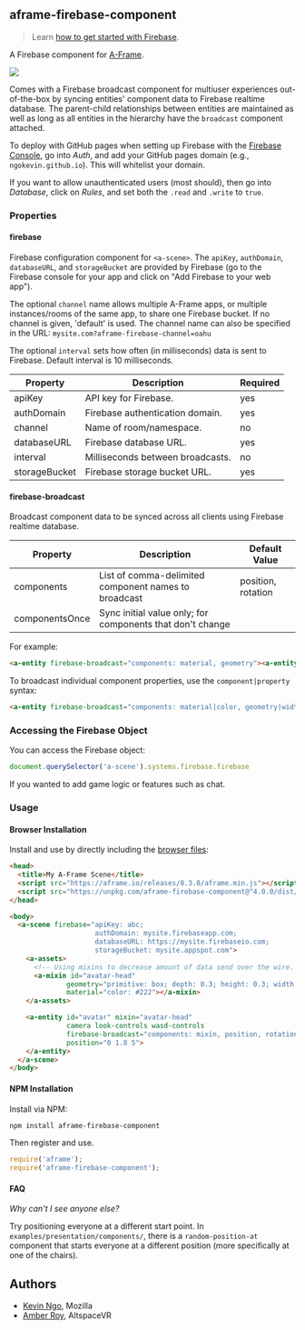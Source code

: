 ## aframe-firebase-component

> Learn [how to get started with Firebase](https://firebase.google.com/docs/web/setup).

A Firebase component for [A-Frame](https://aframe.io).

![](https://cloud.githubusercontent.com/assets/674727/24439774/2640bef6-1405-11e7-90d7-c39b4f876ce1.png)

Comes with a Firebase broadcast component for multiuser experiences
out-of-the-box by syncing entities' component data to Firebase realtime
database. The parent-child relationships between entities are maintained as
well as long as all entities in the hierarchy have the `broadcast` component
attached.

To deploy with GitHub pages when setting up Firebase with the [Firebase
Console](https://firebase.google.com/console/), go into *Auth*, and add your
GitHub pages domain (e.g., `ngokevin.github.io`). This will whitelist your
domain.

If you want to allow unauthenticated users (most should), then go into
*Database*, click on *Rules*, and set both the `.read` and `.write` to `true`.

### Properties

#### firebase

Firebase configuration component for `<a-scene>`.  The `apiKey`, `authDomain`,
`databaseURL`, and `storageBucket` are provided by Firebase (go to the Firebase
console for your app and click on "Add Firebase to your web app").

The optional `channel` name allows multiple A-Frame apps, or multiple
instances/rooms of the same app, to share one Firebase bucket. If no channel is
given, 'default' is used. The channel name can also be specified in the URL:
`mysite.com?aframe-firebase-channel=oahu`

The optional `interval` sets how often (in milliseconds) data is sent to Firebase.
Default interval is 10 milliseconds.

| Property      | Description                     | Required
| --------      | -----------                     | --------
| apiKey        | API key for Firebase.           | yes
| authDomain    | Firebase authentication domain. | yes
| channel       | Name of room/namespace.         | no
| databaseURL   | Firebase database URL.          | yes
| interval      | Milliseconds between broadcasts.| no
| storageBucket | Firebase storage bucket URL.    | yes


#### firebase-broadcast

Broadcast component data to be synced across all clients using Firebase realtime database.

| Property   | Description                                          | Default Value      |
| --------   | -----------                                          | -------------      |
| components | List of comma-delimited component names to broadcast | position, rotation |
| componentsOnce | Sync initial value only; for components that don't change |

For example:

```html
<a-entity firebase-broadcast="components: material, geometry"><a-entity>
```

To broadcast individual component properties, use the `component|property` syntax:

```html
<a-entity firebase-broadcast="components: material|color, geometry|width"><a-entity>
```

### Accessing the Firebase Object

You can access the Firebase object:

```js
document.querySelector('a-scene').systems.firebase.firebase
```

If you wanted to add game logic or features such as chat.

### Usage

#### Browser Installation

Install and use by directly including the [browser files](dist):

```html
<head>
  <title>My A-Frame Scene</title>
  <script src="https://aframe.io/releases/0.3.0/aframe.min.js"></script>
  <script src="https://unpkg.com/aframe-firebase-component@^4.0.0/dist/aframe-firebase-component.min.js"></script>
</head>

<body>
  <a-scene firebase="apiKey: abc;
                     authDomain: mysite.firebaseapp.com;
                     databaseURL: https://mysite.firebaseio.com;
                     storageBucket: mysite.appspot.com">
    <a-assets>
      <!-- Using mixins to decrease amount of data send over the wire. -->
      <a-mixin id="avatar-head"
              geometry="primitive: box; depth: 0.3; height: 0.3; width: 0.3"
              material="color: #222"></a-mixin>
    </a-assets>

    <a-entity id="avatar" mixin="avatar-head"
              camera look-controls wasd-controls
              firebase-broadcast="components: mixin, position, rotation"
              position="0 1.8 5">
    </a-entity>
  </a-scene>
</body>
```

#### NPM Installation

Install via NPM:

```bash
npm install aframe-firebase-component
```

Then register and use.

```js
require('aframe');
require('aframe-firebase-component');
```

#### FAQ

*Why can't I see anyone else?*

Try positioning everyone at a different start point. In
`examples/presentation/components/`, there is a `random-position-at` component
that starts everyone at a different position (more specifically at one of the
chairs).

## Authors

- [Kevin Ngo](https://twitter.com/andgokevin), Mozilla
- [Amber Roy](https://twitter.com/amberroyvr), AltspaceVR
